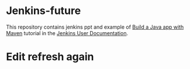 # Jenkins-future

This repository contains jenkins ppt and example of [Build a Java app with Maven](https://jenkins.io/doc/tutorials/build-a-java-app-with-maven/) tutorial in the [Jenkins User Documentation](https://jenkins.io/doc/).

# Edit refresh again
